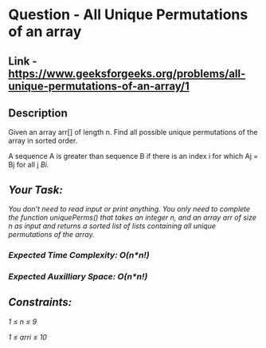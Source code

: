 # Question - All Unique Permutations of an array

## Link - https://www.geeksforgeeks.org/problems/all-unique-permutations-of-an-array/1

## Description

Given an array arr[] of length n. Find all possible unique permutations of the array in sorted order. 

A sequence A is greater than sequence B if there is an index i for which Aj = Bj for all j<i and Ai > Bi.

## Your Task:
You don't need to read input or print anything. You only need to complete the function uniquePerms() that takes an integer n, and an array arr of size n as input and returns a sorted list of lists containing all unique permutations of the array.

### Expected Time Complexity:  O(n*n!)

### Expected Auxilliary Space: O(n*n!)

## Constraints:

1 ≤ n ≤ 9

1 ≤ arri ≤ 10
